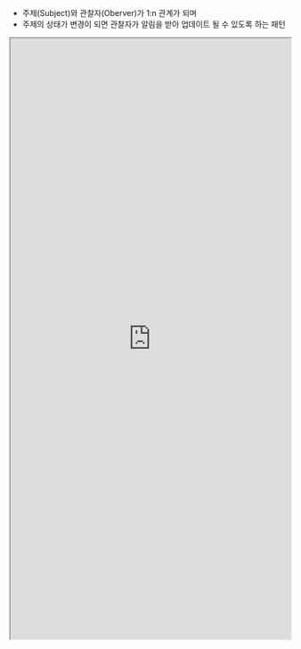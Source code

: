 - 주제(Subject)와 관찰자(Oberver)가 1:n 관계가 되며
- 주제의 상태가 변경이 되면 관찰자가 알림을 받아 업데이트 될 수 있도록 하는 패턴

<iframe src="https://sjh9708.tistory.com/108" width="100%" height="1080px"></iframe>


